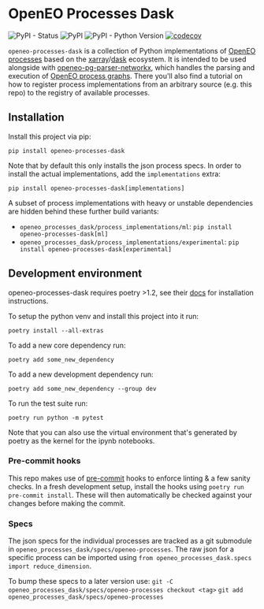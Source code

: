 # OpenEO Processes Dask

![PyPI - Status](https://img.shields.io/pypi/status/openeo-processes-dask)
![PyPI](https://img.shields.io/pypi/v/openeo-processes-dask)
![PyPI - Python Version](https://img.shields.io/pypi/pyversions/openeo-processes-dask)
[![codecov](https://codecov.io/github/Open-EO/openeo-processes-dask/branch/main/graph/badge.svg?token=RA82MUN9RZ)](https://codecov.io/github/Open-EO/openeo-processes-dask)

`openeo-processes-dask` is a collection of Python implementations of [OpenEO processes](https://processes.openeo.org/) based on the [xarray](https://github.com/pydata/xarray)/[dask](https://github.com/dask/dask) ecosystem. It is intended to be used alongside with [openeo-pg-parser-networkx](https://github.com/Open-EO/openeo-pg-parser-networkx), which handles the parsing and execution of [OpenEO process graphs](https://openeo.org/documentation/1.0/developers/api/reference.html#section/Processes/Process-Graphs). There you'll also find a tutorial on how to register process implementations from an arbitrary source (e.g. this repo) to the registry of available processes.

## Installation
Install this project via pip:

```
pip install openeo-processes-dask
```

Note that by default this only installs the json process specs. In order to install the actual implementations, add the `implementations` extra:

```
pip install openeo-processes-dask[implementations]
```

A subset of process implementations with heavy or unstable dependencies are hidden behind these further build variants:
- `openeo_processes_dask/process_implementations/ml`: `pip install openeo-processes-dask[ml]`
- `openeo_processes_dask/process_implementations/experimental`: `pip install openeo-processes-dask[experimental]`

## Development environment
openeo-processes-dask requires poetry >1.2, see their [docs](https://python-poetry.org/docs/#installation) for installation instructions.

To setup the python venv and install this project into it run:
```
poetry install --all-extras
```

To add a new core dependency run:
```
poetry add some_new_dependency
```

To add a new development dependency run:
```
poetry add some_new_dependency --group dev
```

To run the test suite run:
```
poetry run python -m pytest
```

Note that you can also use the virtual environment that's generated by poetry as the kernel for the ipynb notebooks.

### Pre-commit hooks

This repo makes use of [pre-commit](https://pre-commit.com/) hooks to enforce linting & a few sanity checks. In a fresh development setup, install the hooks using `poetry run pre-commit install`. These will then automatically be checked against your changes before making the commit.

### Specs
The json specs for the individual processes are tracked as a git submodule in `openeo_processes_dask/specs/openeo-processes`.
The raw json for a specific process can be imported using `from openeo_processes_dask.specs import reduce_dimension`.

To bump these specs to a later version use:
`git -C openeo_processes_dask/specs/openeo-processes checkout <tag>`
`git add openeo_processes_dask/specs/openeo-processes`
